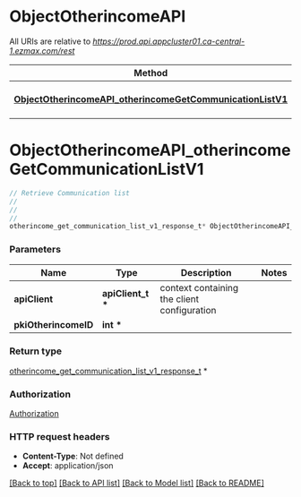 # ObjectOtherincomeAPI

All URIs are relative to *https://prod.api.appcluster01.ca-central-1.ezmax.com/rest*

Method | HTTP request | Description
------------- | ------------- | -------------
[**ObjectOtherincomeAPI_otherincomeGetCommunicationListV1**](ObjectOtherincomeAPI.md#ObjectOtherincomeAPI_otherincomeGetCommunicationListV1) | **GET** /1/object/otherincome/{pkiOtherincomeID}/getCommunicationList | Retrieve Communication list


# **ObjectOtherincomeAPI_otherincomeGetCommunicationListV1**
```c
// Retrieve Communication list
//
// 
//
otherincome_get_communication_list_v1_response_t* ObjectOtherincomeAPI_otherincomeGetCommunicationListV1(apiClient_t *apiClient, int *pkiOtherincomeID);
```

### Parameters
Name | Type | Description  | Notes
------------- | ------------- | ------------- | -------------
**apiClient** | **apiClient_t \*** | context containing the client configuration |
**pkiOtherincomeID** | **int \*** |  | 

### Return type

[otherincome_get_communication_list_v1_response_t](otherincome_get_communication_list_v1_response.md) *


### Authorization

[Authorization](../README.md#Authorization)

### HTTP request headers

 - **Content-Type**: Not defined
 - **Accept**: application/json

[[Back to top]](#) [[Back to API list]](../README.md#documentation-for-api-endpoints) [[Back to Model list]](../README.md#documentation-for-models) [[Back to README]](../README.md)

